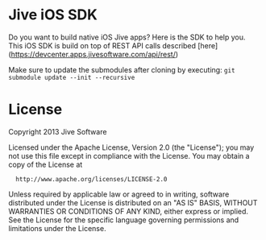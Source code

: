 # Jive iOS SDK 

Do you want to build native iOS Jive apps? Here is the SDK to help you.  
This iOS SDK is build on top of REST API calls described [here] (https://devcenter.apps.jivesoftware.com/api/rest/)

Make sure to update the submodules after cloning by executing:
`git submodule update --init --recursive`

# License 

   Copyright 2013 Jive Software

   Licensed under the Apache License, Version 2.0 (the "License");
   you may not use this file except in compliance with the License.
   You may obtain a copy of the License at

      http://www.apache.org/licenses/LICENSE-2.0

   Unless required by applicable law or agreed to in writing, software
   distributed under the License is distributed on an "AS IS" BASIS,
   WITHOUT WARRANTIES OR CONDITIONS OF ANY KIND, either express or implied.
   See the License for the specific language governing permissions and
   limitations under the License.
